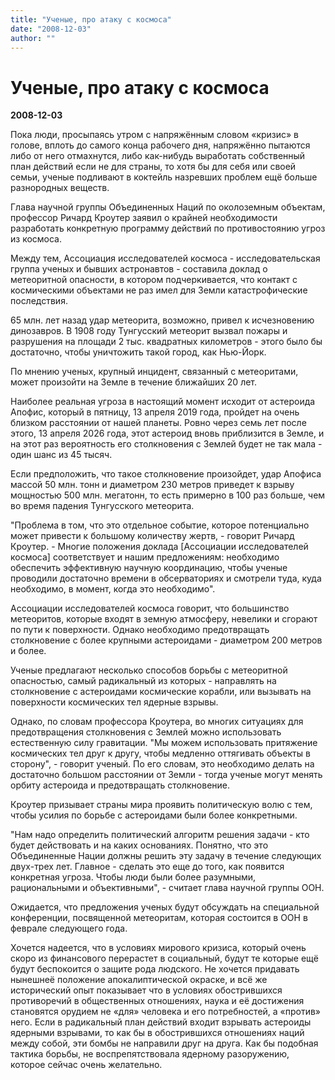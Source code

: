 ```yaml
---
title: "Ученые, про атаку с космоса"
date: "2008-12-03"
author: ""
---
```


# Ученые, про атаку с космоса

**2008-12-03** 

Пока люди, просыпаясь утром с напряжённым словом «кризис» в голове, вплоть до самого конца рабочего дня, напряжённо пытаются либо от него отмахнутся, либо как-нибудь выработать собственный план действий если не для страны, то хотя бы для себя или своей семьи, ученые подливают в коктейль назревших проблем ещё больше разнородных веществ.

Глава научной группы Объединенных Наций по околоземным объектам, профессор Ричард Кроутер заявил о крайней необходимости разработать конкретную программу действий по противостоянию угроз из космоса.

Между тем, Ассоциация исследователей космоса - исследовательская группа ученых и бывших астронавтов - составила доклад о метеоритной опасности, в котором подчеркивается, что контакт с космическими объектами не раз имел для Земли катастрофические последствия.

65 млн. лет назад удар метеорита, возможно, привел к исчезновению динозавров. В 1908 году Тунгусский метеорит вызвал пожары и разрушения на площади 2 тыс. квадратных километров - этого было бы достаточно, чтобы уничтожить такой город, как Нью-Йорк.

По мнению ученых, крупный инцидент, связанный с метеоритами, может произойти на Земле в течение ближайших 20 лет.

Наиболее реальная угроза в настоящий момент исходит от астероида Апофис, который в пятницу, 13 апреля 2019 года, пройдет на очень близком расстоянии от нашей планеты. Ровно через семь лет после этого, 13 апреля 2026 года, этот астероид вновь приблизится в Земле, и на этот раз вероятность его столкновения с Землей будет не так мала - один шанс из 45 тысяч.

Если предположить, что такое столкновение произойдет, удар Апофиса массой 50 млн. тонн и диаметром 230 метров приведет к взрыву мощностью 500 млн. мегатонн, то есть примерно в 100 раз больше, чем во время падения Тунгусского метеорита.

"Проблема в том, что это отдельное событие, которое потенциально может привести к большому количеству жертв, - говорит Ричард Кроутер. - Многие положения доклада [Ассоциации исследователей космоса] соответствует и нашим предложениям: необходимо обеспечить эффективную научную координацию, чтобы ученые проводили достаточно времени в обсерваториях и смотрели туда, куда необходимо, в момент, когда это необходимо".

Ассоциации исследователей космоса говорит, что большинство метеоритов, которые входят в земную атмосферу, невелики и сгорают по пути к поверхности. Однако необходимо предотвращать столкновение с более крупными астероидами - диаметром 200 метров и более.

Ученые предлагают несколько способов борьбы с метеоритной опасностью, самый радикальный из которых - направлять на столкновение с астероидами космические корабли, или вызывать на поверхности космических тел ядерные взрывы.

Однако, по словам профессора Кроутера, во многих ситуациях для предотвращения столкновения с Землей можно использовать естественную силу гравитации. "Мы можем использовать притяжение космических тел друг к другу, чтобы медленно оттягивать объекты в сторону", - говорит ученый. По его словам, это необходимо делать на достаточно большом расстоянии от Земли - тогда ученые могут менять орбиту астероида и предотвращать столкновение.

Кроутер призывает страны мира проявить политическую волю с тем, чтобы усилия по борьбе с астероидами были более конкретными.

"Нам надо определить политический алгоритм решения задачи - кто будет действовать и на каких основаниях. Понятно, что это Объединенные Нации должны решить эту задачу в течение следующих двух-трех лет. Главное - сделать это еще до того, как появится конкретная угроза. Чтобы люди были более разумными, рациональными и объективными", - считает глава научной группы ООН.

Ожидается, что предложения ученых будут обсуждать на специальной конференции, посвященной метеоритам, которая состоится в ООН в феврале следующего года.

Хочется надеется, что в условиях мирового кризиса, который очень скоро из финансового перерастет в социальный, будут те которые ещё будут беспокоится о защите рода людского. Не хочется придавать нынешнеё положение апокалиптической окраске, и всё же исторический опыт показывает что в условиях обострившихся противоречий в общественных отношениях, наука и её достижения становятся орудием не «для» человека и его потребностей, а «против» него. Если в радикальный план действий входит взрывать астероиды ядерными взрывами, то как бы в обострившихся отношениях наций между собой, эти бомбы не направили друг на друга. Как бы подобная тактика борьбы, не воспрепятствовала ядерному разоружению, которое сейчас очень желательно.